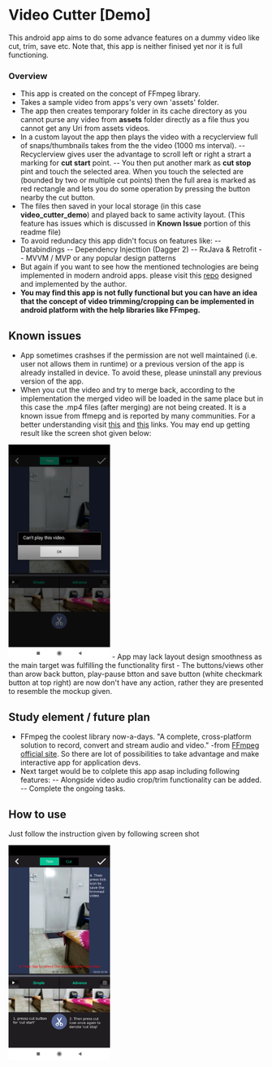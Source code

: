 

# Video Cutter [Demo]
This android app aims to do some advance features on a dummy video like cut, trim, save etc. Note that, this app is neither finised yet nor it is full functioning.
### Overview
- This app is created on the concept of FFmpeg library.
- Takes a sample video from apps's very own 'assets' folder.
- The app then creates temporary folder in its cache directory as you cannot purse any video from **assets** folder directly as a file thus you cannot get any Uri from assets videos.
- In a custom layout the app then plays the video with a recyclerview full of snaps/thumbnails takes from the the video (1000 ms interval).
-- Recyclerview gives user the advantage to scroll left or right a strart a marking for **cut start** point.
-- You then put another mark as **cut stop** pint and touch the selected area. When you touch the selected are (bounded by two or multiple cut points) then the full area is marked as red rectangle and lets you do some operation by pressing the button nearby the cut button.
- The files then saved in your local storage (in this case **video_cutter_demo**) and played back to same activity layout. (This feature has issues which is discussed in **Known Issue** portion of this readme file)
- To avoid redundacy this app didn't focus on features like:
-- Databindings
-- Dependency Injecttion (Dagger 2)
-- RxJava & Retrofit
-- MVVM / MVP or any popular design patterns
- But again if you want to see how the mentioned technologies are being implemented in modern android apps. please visit this [repo](https://github.com/tcse9/GoGet-Weather-App) designed and implemented by the author. 
- **You may find this app is not fully functional but you can have an idea that the concept of video trimming/cropping can be implemented in android platform with the help libraries like FFmpeg.**


## Known issues
- App sometimes crashses if the permission are not well maintained (i.e. user not allows them in runtime) or a previous version of the app is already installed in device. To avoid these, please uninstall any previous version of the app.
- When you cut the video and try to merge back, according to the implementation the merged video will be loaded in the same place but in this case the .mp4 files (after merging) are not being created. It is a known issue from ffmepg and is reported by many communities. For a better understanding visit [this](https://github.com/WritingMinds/ffmpeg-android-java/issues/141) and [this](https://issuetracker.google.com/issues/37067983) links. You may end up getting result like the screen shot given below:

<img src="/screenshots/cannot_play_issue.png" alt="drawing" width="200"/>
- App may lack layout design smoothness as the main target was fulfilling the functionality first
- The buttons/views other than arow back button, play-pause btton and save button (white checkmark button at top right) are now don't have any action, rather they are presented to resemble the mockup given.

## Study element / future plan
- FFmpeg the coolest library now-a-days. "A complete, cross-platform solution to record, convert and stream audio and video." -from [FFmpeg official site](https://www.ffmpeg.org/). So there are lot of possibilities to take advantage and make interactive app for application devs.
- Next target would be to colplete this app asap including following features:
-- Alongside video audio crop/trim functionality can be added.
-- Complete the ongoing tasks.

## How to use
Just follow the instruction given by following screen shot


<img src="/screenshots/main_page.png" alt="drawing" width="200"/>

